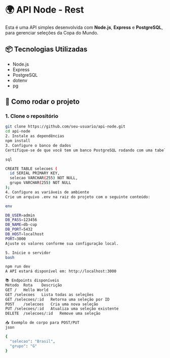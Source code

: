 # 🌍 API Node - Rest

Esta é uma API simples desenvolvida com **Node.js**, **Express** e **PostgreSQL**, para gerenciar seleções da Copa do Mundo.

## 📦 Tecnologias Utilizadas

- Node.js
- Express
- PostgreSQL
- dotenv
- pg

## 🚀 Como rodar o projeto

### 1. Clone o repositório

```bash
git clone https://github.com/seu-usuario/api-node.git
cd api-node
2. Instale as dependências
npm install
3. Configure o banco de dados
Certifique-se de que você tem um banco PostgreSQL rodando com uma tabela chamada selecoes:

sql

CREATE TABLE selecoes (
  id SERIAL PRIMARY KEY,
  selecao VARCHAR(255) NOT NULL,
  grupo VARCHAR(255) NOT NULL
);
4. Configure as variáveis de ambiente
Crie um arquivo .env na raiz do projeto com o seguinte conteúdo:

env

DB_USER=admin
DB_PASS=123456
DB_NAME=db-cup
DB_PORT=5432
DB_HOST=localhost
PORT=3000
Ajuste os valores conforme sua configuração local.

5. Inicie o servidor
bash

npm run dev
A API estará disponível em: http://localhost:3000

📚 Endpoints disponíveis
Método	Rota	Descrição
GET	/	Hello World
GET	/selecoes	Lista todas as seleções
GET	/selecoes/:id	Retorna uma seleção por ID
POST	/selecoes	Cria uma nova seleção
PUT	/selecoes/:id	Atualiza uma seleção existente
DELETE	/selecoes/:id	Remove uma seleção

📥 Exemplo de corpo para POST/PUT
json

{
  "selecao": "Brasil",
  "grupo": "G"
}
```
